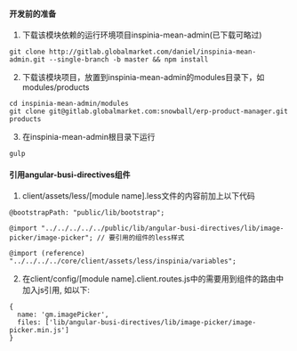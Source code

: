 #### 开发前的准备

1. 下载该模块依赖的运行环境项目inspinia-mean-admin(已下载可略过)
```
git clone http://gitlab.globalmarket.com/daniel/inspinia-mean-admin.git --single-branch -b master && npm install
```

2. 下载该模块项目，放置到inspinia-mean-admin的modules目录下，如modules/products
```
cd inspinia-mean-admin/modules
git clone git@gitlab.globalmarket.com:snowball/erp-product-manager.git products
```

3. 在inspinia-mean-admin根目录下运行
```
gulp
```

#### 引用angular-busi-directives组件

1. client/assets/less/[module name].less文件的内容前加上以下代码

```
@bootstrapPath: "public/lib/bootstrap";

@import "../../../../../public/lib/angular-busi-directives/lib/image-picker/image-picker"; // 要引用的组件的less样式

@import (reference) "../../../../core/client/assets/less/inspinia/variables";

```

2. 在client/config/[module name].client.routes.js中的需要用到组件的路由中加入js引用, 如以下:

```
{
  name: 'gm.imagePicker',
  files: ['lib/angular-busi-directives/lib/image-picker/image-picker.min.js']
}
```
